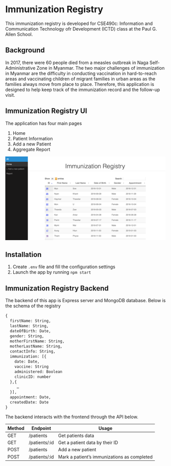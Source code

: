# Immunization Registry
This immunization registry is developed for CSE490c: Information and Communication Technology ofr Development (ICTD) class at the Paul G. Allen School.

## Background
In 2017, there were 60 people died from a measles outbreak in Naga Self-Administrative Zone in Myanmar. The two major challenges of immunization in Myanmar are the difficulty in conducting vaccination in hard-to-reach areas and vaccinating children of migrant families in urban areas as the families always move from place to place. Therefore, this application is designed to help keep track of the immunization record and the follow-up visit. 


## Immunization Registry UI

The application has four main pages
1. Home
2. Patient Information
3. Add a new Patient
4. Aggregate Report

<img src="screenshots/homepage.png" width="600">

## Installation
1. Create `.env` file and fill the configuration settings
2. Launch the app by running `npm start`

## Immunization Registry Backend
The backend of this app is Express server and MongoDB database. Below is the schema of the registry

```
{
  firstName: String,
  lastName: String,
  dateOfBirth: Date,
  gender: String,
  motherFirstName: String,
  motherLastName: String,
  contactInfo: String,
  immunization: [{
    date: Date,
    vaccine: String
    administered: Boolean
    clinicID: number
  },{
     …
  }],
  appointment: Date,
  createdDate: Date
}
```
The backend interacts with the frontend through the API below. 

| Method | Endpoint | Usage
|----|--|--|
|GET|/patients|Get patients data
|GET|/patients/:id|Get a patient data by their ID
|POST|/patients |Add a new patient
|POST| /patients/:id| Mark a patient’s immunizations as completed
